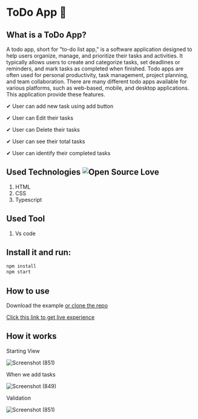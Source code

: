 # ToDo App 📝

## What is a ToDo App?

A todo app, short for "to-do list app," is a software application designed to help users organize, manage, and prioritize their tasks and activities. It typically allows users to create and categorize tasks, set deadlines or reminders, and mark tasks as completed when finished. Todo apps are often used for personal productivity, task management, project planning, and team collaboration. There are many different todo apps available for various platforms, such as web-based, mobile, and desktop applications. This application provide these features.

✔ User can add new task using add button

✔ User can Edit their tasks

✔ User can Delete their tasks

✔ User can see their total tasks

✔ User can identify their completed tasks

## Used Technologies  ![Open Source Love](https://firstcontributions.github.io/open-source-badges/badges/open-source-v1/open-source.svg)

1. HTML
2. CSS
3. Typescript

## Used Tool

1. Vs code

## Install it and run:

```sh
npm install
npm start
```

## How to use

Download the example [or clone the repo](https://github.com/Hashininirasha/TODO-TS.git)

[Click this link to get live experience](https://hashininirasha.github.io/TODO-TS/)

## How it works

Starting View

![Screenshot (851)](https://user-images.githubusercontent.com/52965775/231115218-239ddb46-155e-4bc4-9615-608cefebf224.png)

When we add tasks

![Screenshot (849)](https://user-images.githubusercontent.com/52965775/231115350-64c06880-263e-416c-bcaf-091fc09ceaa4.png)

Validation 

![Screenshot (851)](https://user-images.githubusercontent.com/52965775/231115440-91ca0f38-ae03-4c88-8eb2-4abd9e2c44b4.png)


